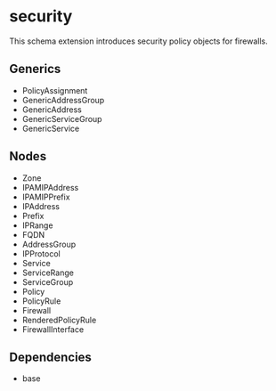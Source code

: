 # security

This schema extension introduces security policy objects for firewalls.

## Generics

- PolicyAssignment
- GenericAddressGroup
- GenericAddress
- GenericServiceGroup
- GenericService

## Nodes

- Zone
- IPAMIPAddress
- IPAMIPPrefix
- IPAddress
- Prefix
- IPRange
- FQDN
- AddressGroup
- IPProtocol
- Service
- ServiceRange
- ServiceGroup
- Policy
- PolicyRule
- Firewall
- RenderedPolicyRule
- FirewallInterface

## Dependencies

- base
